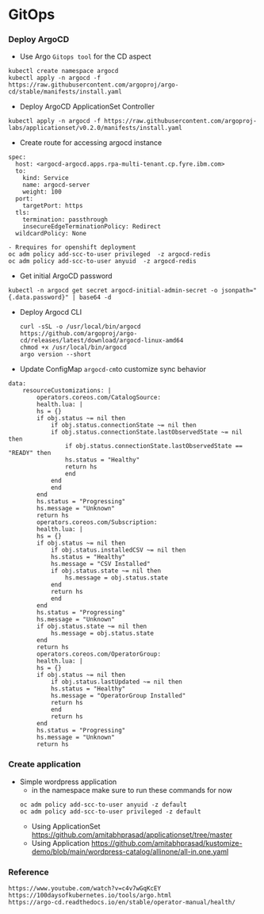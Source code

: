 # GitOps 
### Deploy ArgoCD
- Use Argo `Gitops tool` for the CD aspect
```
kubectl create namespace argocd
kubectl apply -n argocd -f https://raw.githubusercontent.com/argoproj/argo-cd/stable/manifests/install.yaml
```
- Deploy ArgoCD ApplicationSet Controller
```
kubectl apply -n argocd -f https://raw.githubusercontent.com/argoproj-labs/applicationset/v0.2.0/manifests/install.yaml
```
- Create route for accessing argocd instance
```
spec:
  host: <argocd-argocd.apps.rpa-multi-tenant.cp.fyre.ibm.com>
  to:
    kind: Service
    name: argocd-server
    weight: 100
  port:
    targetPort: https
  tls:
    termination: passthrough
    insecureEdgeTerminationPolicy: Redirect
  wildcardPolicy: None
```
```
- Rrequires for openshift deployment
oc adm policy add-scc-to-user privileged  -z argocd-redis
oc adm policy add-scc-to-user anyuid  -z argocd-redis
```
- Get initial ArgoCD password
```
kubectl -n argocd get secret argocd-initial-admin-secret -o jsonpath="{.data.password}" | base64 -d
```
- Deploy Argocd CLI
    ```
    curl -sSL -o /usr/local/bin/argocd https://github.com/argoproj/argo-cd/releases/latest/download/argocd-linux-amd64
    chmod +x /usr/local/bin/argocd
    argo version --short
    ```
- Update ConfigMap `argocd-cm`to customize sync behavior
```
data:
    resourceCustomizations: |
        operators.coreos.com/CatalogSource:
        health.lua: |
        hs = {}
        if obj.status ~= nil then
            if obj.status.connectionState ~= nil then
            if obj.status.connectionState.lastObservedState ~= nil then
                if obj.status.connectionState.lastObservedState == "READY" then
                hs.status = "Healthy"
                return hs
                end
            end
            end
        end
        hs.status = "Progressing"
        hs.message = "Unknown"
        return hs
        operators.coreos.com/Subscription:
        health.lua: |
        hs = {}
        if obj.status ~= nil then
            if obj.status.installedCSV ~= nil then
            hs.status = "Healthy"
            hs.message = "CSV Installed"
            if obj.status.state ~= nil then
                hs.message = obj.status.state
            end
            return hs
            end
        end
        hs.status = "Progressing"
        hs.message = "Unknown"
        if obj.status.state ~= nil then
            hs.message = obj.status.state
        end
        return hs
        operators.coreos.com/OperatorGroup:
        health.lua: |  
        hs = {}
        if obj.status ~= nil then
            if obj.status.lastUpdated ~= nil then
            hs.status = "Healthy"
            hs.message = "OperatorGroup Installed"
            return hs
            end
            return hs
        end
        hs.status = "Progressing"
        hs.message = "Unknown"
        return hs
```

### Create application
- Simple wordpress application 
    - in the namespace make sure to run these commands for now 
    ```
    oc adm policy add-scc-to-user anyuid -z default
    oc adm policy add-scc-to-user privileged -z default
    ```
    - Using ApplicationSet
        https://github.com/amitabhprasad/applicationset/tree/master
    - Using Application
        https://github.com/amitabhprasad/kustomize-demo/blob/main/wordpress-catalog/allinone/all-in.one.yaml

### Reference 
    https://www.youtube.com/watch?v=c4v7wGqKcEY
    https://100daysofkubernetes.io/tools/argo.html
    https://argo-cd.readthedocs.io/en/stable/operator-manual/health/